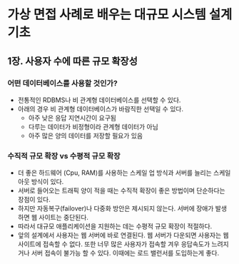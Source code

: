 # 가상 면접 사례로 배우는 대규모 시스템 설계 기초

## 1장. 사용자 수에 따른 규모 확장성

### 어떤 데이터베이스를 사용할 것인가?
- 전통적인 RDBMS나 비 관계형 데이터베이스를 선택할 수 있다.
- 아래의 경우 비 관계형 데이터베이스가 바람직한 선택일 수 있다.
  - 아주 낮은 응답 지연시간이 요구됨
  - 다루는 데이터가 비정형이라 관계형 데이터가 아님
  - 아주 많은 양의 데이터를 저장할 필요가 있음

### 수직적 규모 확장 vs 수평적 규모 확장
- 더 좋은 하드웨어 (Cpu, RAM)를 사용하는 스케일 업 방식과 서버를 늘리는 스케일 아웃 방식이 있다.
- 서버로 들어오는 트래픽 양이 적을 때는 수직적 확장이 좋은 방법이며 단순하다는 장점이 있다.
- 하지만 자동복구(failover)나 다중화 방안은 제시되지 않는다. 서버에 장애가 발생하면 웹 사이트는 중단된다.
- 따라서 대규모 애플리케이션을 지원하는 데는 수평적 규모 확장이 적절하다.
- 앞의 설계에서 사용자는 웹 서버에 바로 연결된다. 웹 서버가 다운되면 사용자는 웹 사이트에 접속할 수 없다.
또한 너무 많은 사용자가 접속할 겨우 응답속도가 느려지거나 서버 접속이 불가능 할 수 있다. 이때에는 로드 밸런서를 도입하는게 좋다.
